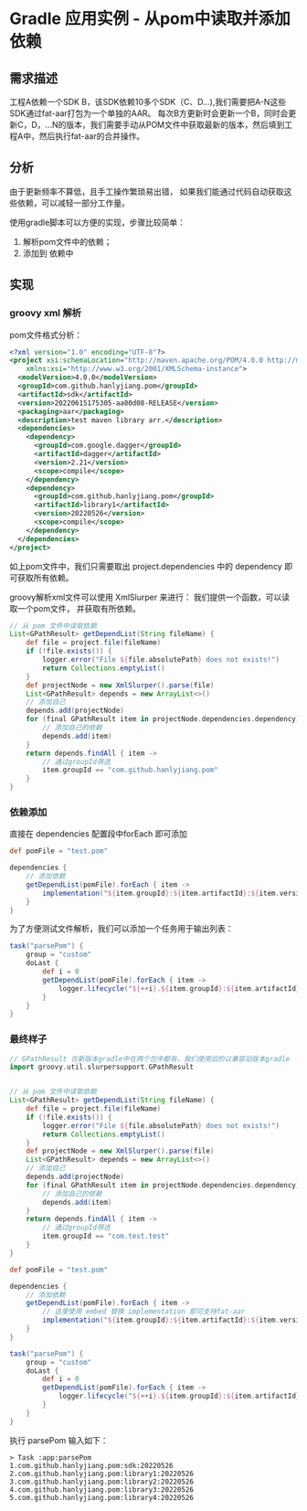 # Gradle 应用实例 - 从pom中读取并添加依赖

## 需求描述

工程A依赖一个SDK B，该SDK依赖10多个SDK（C、D...),我们需要把A-N这些SDK通过fat-aar打包为一个单独的AAR。
每次B方更新时会更新一个B，同时会更新C，D，...N的版本，我们需要手动从POM文件中获取最新的版本，然后填到工程A中，然后执行fat-aar的合并操作。

## 分析
由于更新频率不算低，且手工操作繁琐易出错， 如果我们能通过代码自动获取这些依赖，可以减轻一部分工作量。

使用gradle脚本可以方便的实现，步骤比较简单：
1. 解析pom文件中的依赖；
2. 添加到 依赖中

## 实现

### groovy xml 解析
pom文件格式分析：
```xml
<?xml version="1.0" encoding="UTF-8"?>
<project xsi:schemaLocation="http://maven.apache.org/POM/4.0.0 http://maven.apache.org/xsd/maven-4.0.0.xsd" xmlns="http://maven.apache.org/POM/4.0.0"
    xmlns:xsi="http://www.w3.org/2001/XMLSchema-instance">
  <modelVersion>4.0.0</modelVersion>
  <groupId>com.github.hanlyjiang.pom</groupId>
  <artifactId>sdk</artifactId>
  <version>20220615175305-aa00d08-RELEASE</version>
  <packaging>aar</packaging>
  <description>test maven library arr.</description>
  <dependencies>
    <dependency>
      <groupId>com.google.dagger</groupId>
      <artifactId>dagger</artifactId>
      <version>2.21</version>
      <scope>compile</scope>
    </dependency>
    <dependency>
      <groupId>com.github.hanlyjiang.pom</groupId>
      <artifactId>library1</artifactId>
      <version>20220526</version>
      <scope>compile</scope>
    </dependency>
  </dependencies>
</project>
```
如上pom文件中，我们只需要取出 project.dependencies 中的 dependency 即可获取所有依赖。

groovy解析xml文件可以使用 XmlSlurper 来进行：
我们提供一个函数，可以读取一个pom文件， 并获取有所依赖。
```groovy
// 从 pom 文件中读取依赖
List<GPathResult> getDependList(String fileName) {
    def file = project.file(fileName)
    if (!file.exists()) {
        logger.error("File ${file.absolutePath} does not exists!")
        return Collections.emptyList()
    }
    def projectNode = new XmlSlurper().parse(file)
    List<GPathResult> depends = new ArrayList<>()
    // 添加自己
    depends.add(projectNode)
    for (final GPathResult item in projectNode.dependencies.dependency) {
        // 添加自己的依赖
        depends.add(item)
    }
    return depends.findAll { item ->
        // 通过groupId筛选
        item.groupId == "com.github.hanlyjiang.pom"
    }
}
```

### 依赖添加
直接在 dependencies 配置段中forEach 即可添加
```groovy
def pomFile = "test.pom"

dependencies {
    // 添加依赖
    getDependList(pomFile).forEach { item ->
        implementation("${item.groupId}:${item.artifactId}:${item.version}")
    }
}
```

为了方便测试文件解析，我们可以添加一个任务用于输出列表：
```groovy
task("parsePom") {
    group = "custom"
    doLast {
        def i = 0
        getDependList(pomFile).forEach { item ->
            logger.lifecycle("${++i}.${item.groupId}:${item.artifactId}:${item.version}")
        }
    }
}
```


### 最终样子
```groovy
// GPathResult 在新版本gradle中在两个包中都有，我们使用旧的以兼容旧版本gradle
import groovy.util.slurpersupport.GPathResult


// 从 pom 文件中读取依赖
List<GPathResult> getDependList(String fileName) {
    def file = project.file(fileName)
    if (!file.exists()) {
        logger.error("File ${file.absolutePath} does not exists!")
        return Collections.emptyList()
    }
    def projectNode = new XmlSlurper().parse(file)
    List<GPathResult> depends = new ArrayList<>()
    // 添加自己
    depends.add(projectNode)
    for (final GPathResult item in projectNode.dependencies.dependency) {
        // 添加自己的依赖
        depends.add(item)
    }
    return depends.findAll { item ->
        // 通过groupId筛选
        item.groupId == "com.test.test"
    }
}

def pomFile = "test.pom"

dependencies {
    // 添加依赖
    getDependList(pomFile).forEach { item ->
        // 这里使用 embed 替换 implementation 即可支持fat-aar
        implementation("${item.groupId}:${item.artifactId}:${item.version}")
    }
}

task("parsePom") {
    group = "custom"
    doLast {
        def i = 0
        getDependList(pomFile).forEach { item ->
            logger.lifecycle("${++i}.${item.groupId}:${item.artifactId}:${item.version}")
        }
    }
}
```
执行 parsePom 输入如下：
```shell
> Task :app:parsePom
1.com.github.hanlyjiang.pom:sdk:20220526
2.com.github.hanlyjiang.pom:library1:20220526
3.com.github.hanlyjiang.pom:library2:20220526
4.com.github.hanlyjiang.pom:library3:20220526
5.com.github.hanlyjiang.pom:library4:20220526
```